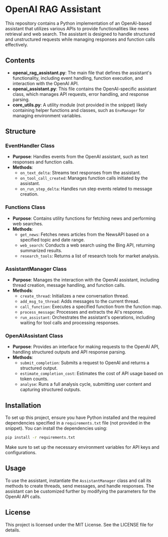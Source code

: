 # OpenAI RAG Assistant

This repository contains a Python implementation of an OpenAI-based assistant that utilizes various APIs to provide functionalities like news retrieval and web search. The assistant is designed to handle structured and unstructured requests while managing responses and function calls effectively.

## Contents

- **openai_rag_assistant.py**: The main file that defines the assistant's functionality, including event handling, function execution, and interaction with the OpenAI API.
- **openai_assistant.py**: This file contains the OpenAI-specific assistant class, which manages API requests, error handling, and response parsing.
- **core_utils.py**: A utility module (not provided in the snippet) likely containing helper functions and classes, such as `EnvManager` for managing environment variables.

## Structure

### EventHandler Class
- **Purpose**: Handles events from the OpenAI assistant, such as text responses and function calls.
- **Methods**:
  - `on_text_delta`: Streams text responses from the assistant.
  - `on_tool_call_created`: Manages function calls initiated by the assistant.
  - `on_run_step_delta`: Handles run step events related to message creation.

### Functions Class
- **Purpose**: Contains utility functions for fetching news and performing web searches.
- **Methods**:
  - `get_news`: Fetches news articles from the NewsAPI based on a specified topic and date range.
  - `web_search`: Conducts a web search using the Bing API, returning summarized results.
  - `research_tools`: Returns a list of research tools for market analysis.

### AssistantManager Class
- **Purpose**: Manages the interaction with the OpenAI assistant, including thread creation, message handling, and function calls.
- **Methods**:
  - `create_thread`: Initializes a new conversation thread.
  - `add_msg_to_thread`: Adds messages to the current thread.
  - `call_function`: Executes a specified function from the function map.
  - `process_message`: Processes and extracts the AI's response.
  - `run_assistant`: Orchestrates the assistant's operations, including waiting for tool calls and processing responses.

### OpenAIAssistant Class
- **Purpose**: Provides an interface for making requests to the OpenAI API, handling structured outputs and API response parsing.
- **Methods**:
  - `submit_completion`: Submits a request to OpenAI and returns a structured output.
  - `estimate_completion_cost`: Estimates the cost of API usage based on token counts.
  - `analyse`: Runs a full analysis cycle, submitting user content and capturing structured outputs.

## Installation

To set up this project, ensure you have Python installed and the required dependencies specified in a `requirements.txt` file (not provided in the snippet). You can install the dependencies using:

```bash
pip install -r requirements.txt
```

Make sure to set up the necessary environment variables for API keys and configurations.

## Usage

To use the assistant, instantiate the `AssistantManager` class and call its methods to create threads, send messages, and handle responses. The assistant can be customized further by modifying the parameters for the OpenAI API calls.

## License

This project is licensed under the MIT License. See the LICENSE file for details.